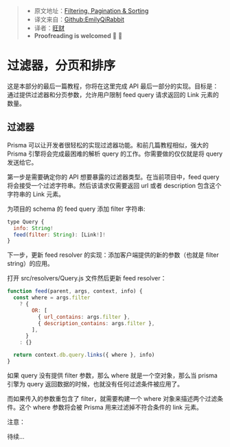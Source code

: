 > * 原文地址：[Filtering, Pagination & Sorting](https://www.howtographql.com/graphql-js/8-filtering-pagination-and-sorting/)
> * 译文来自：[Github:EmilyQiRabbit](https://github.com/EmilyQiRabbit/GraphQLTranslation)
> * 译者：[旺财](https://github.com/EmilyQiRabbit)
> * **Proofreading is welcomed** 🙋 🎉

# 过滤器，分页和排序

这是本部分的最后一篇教程，你将在这里完成 API 最后一部分的实现。目标是：通过提供过滤器和分页参数，允许用户限制 feed query 请求返回的 Link 元素的数量。

## 过滤器

Prisma 可以让开发者很轻松的实现过滤器功能。和前几篇教程相似，强大的 Prisma 引擎将会完成最困难的解析 query 的工作。你需要做的仅仅就是将 query 发送给它。

第一步是需要确定你的 API 想要暴露的过滤器类型。在当前项目中，feed query 将会接受一个过滤字符串。然后该请求仅需要返回 url 或者 description 包含这个字符串的 Link 元素。

为项目的 schema 的 feed query 添加 filter 字符串:

```js
type Query {
  info: String!
  feed(filter: String): [Link!]!
}
```

下一步，更新 feed resolver 的实现：添加客户端提供的新的参数（也就是 filter string）的应用。

打开 src/resolvers/Query.js 文件然后更新 feed resolver：

```js
function feed(parent, args, context, info) {
  const where = args.filter
    ? {
        OR: [
          { url_contains: args.filter },
          { description_contains: args.filter },
        ],
      }
    : {}

  return context.db.query.links({ where }, info)
}
```

如果 query 没有提供 filter 参数，那么 where 就是一个空对象，那么当 prisma 引擎为 query 返回数据的时候，也就没有任何过滤条件被应用了。

而如果传入的参数重包含了 filter，就需要构建一个 where 对象来描述两个过滤条件。这个 where 参数将会被 Prisma 用来过滤掉不符合条件的 link 元素。

注意：

待续...


















